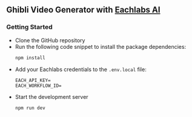 ## Ghibli Video Generator with [Eachlabs AI](https://docs.eachlabs.ai/flow/getting-started)

### Getting Started
- Clone the GitHub repository
- Run the following code snippet to install the package dependencies:
  ```bash
  npm install
  ```
- Add your Eachlabs credentials to the `.env.local` file:
  ```env
  EACH_API_KEY=
  EACH_WORKFLOW_ID=
  ```
- Start the development server
  ```bash
  npm run dev
  ```
